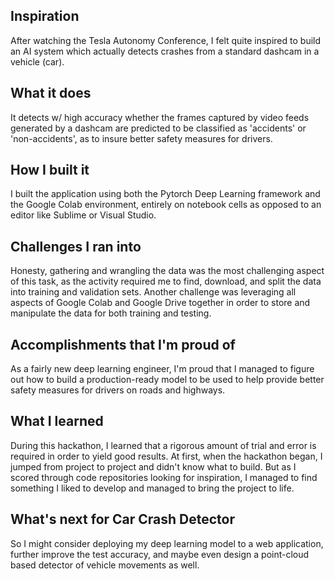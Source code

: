 ## Inspiration
After watching the Tesla Autonomy Conference, I felt quite inspired to build an AI system which actually detects crashes from a standard dashcam in a vehicle (car).

## What it does
It detects w/ high accuracy whether the frames captured by video feeds generated by a dashcam are predicted to be classified as 'accidents' or 'non-accidents', as to insure better safety measures for drivers.

## How I built it
I built the application using both the Pytorch Deep Learning framework and the Google Colab environment, entirely on notebook cells as opposed to an editor like Sublime or Visual Studio.

## Challenges I ran into
Honesty, gathering and wrangling the data was the most challenging aspect of this task, as the activity required me to find, download, and split the data into training and validation sets. Another challenge was leveraging all aspects of Google Colab and Google Drive together in order to store and manipulate the data for both training and testing.

## Accomplishments that I'm proud of
As a fairly new deep learning engineer, I'm proud that I managed to figure out how to build a production-ready model to be used to help provide better safety measures for drivers on roads and highways.

## What I learned
During this hackathon, I learned that a rigorous amount of trial and error is required in order to yield good results. At first, when the hackathon began, I jumped from project to project and didn't know what to build. But as I scored through code repositories looking for inspiration, I managed to find something I liked to develop and managed to bring the project to life.

## What's next for Car Crash Detector
So I might consider deploying my deep learning model to a web application, further improve the test accuracy, and maybe even design a point-cloud based detector of vehicle movements as well.
